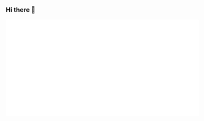 ### Hi there 👋

<!--
**ZWkang/ZWkang** is a ✨ _special_ ✨ repository because its `README.md` (this file) appears on your GitHub profile.

Here are some ideas to get you started:

- 🔭 I’m currently working on ...
- 🌱 I’m currently learning ...
- 👯 I’m looking to collaborate on ...
- 🤔 I’m looking for help with ...
- 💬 Ask me about ...
- 📫 How to reach me: ...
- 😄 Pronouns: ...
- ⚡ Fun fact: ...
-->
<div align="center">
	<a href="https://github.com/zwkang">
		<img src="https://github.com/zwkang/zwkang/raw/master/info.svg?sanitize=true">
	</a>
</div>